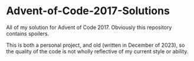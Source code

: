# Advent-of-Code-2017-Solutions
All of my solution for Advent of Code 2017. Obviously this repository contains spoilers.

This is both a personal project, and old (written in December of 2023), so the quality of the code is not wholly reflective of my current style or ability.
